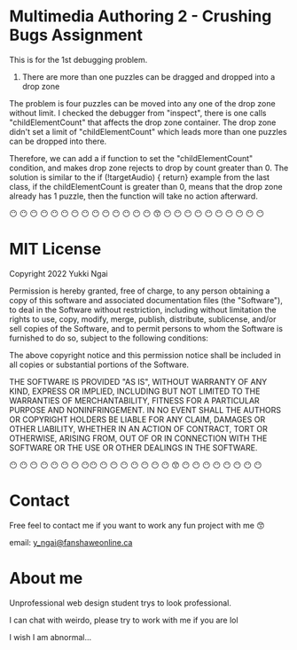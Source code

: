 # Multimedia Authoring 2 - Crushing Bugs Assignment

This is for the 1st debugging problem.

1. There are more than one puzzles can be dragged and dropped into a drop zone

The problem is four puzzles can be moved into any one of the drop zone without limit. I checked the debugger from "inspect", there is one calls "childElementCount" that affects the drop zone container. The drop zone didn't set a limit of "childElementCount" which leads more than one puzzles can be dropped into there.

Therefore, we can add a if function to set the "childElementCount" condition, and makes drop zone rejects to drop by count greater than 0. The solution is similar to the if (!targetAudio) { return} example from the last class, if the childElementCount is greater than 0, means that the drop zone already has 1 puzzle, then the function will take no action afterward.

:no_mouth: :no_mouth: :no_mouth: :no_mouth: :no_mouth: :no_mouth: :no_mouth: :no_mouth: :no_mouth: :no_mouth: :no_mouth: :no_mouth: :no_mouth: :no_mouth:  :kissing_smiling_eyes: :no_mouth: :no_mouth: :no_mouth: :no_mouth: :no_mouth: :no_mouth: :no_mouth: :no_mouth: :no_mouth: :no_mouth:

# MIT License

Copyright 2022 Yukki Ngai

Permission is hereby granted, free of charge, to any person obtaining a copy of this software and associated documentation files (the "Software"), to deal in the Software without restriction, including without limitation the rights to use, copy, modify, merge, publish, distribute, sublicense, and/or sell copies of the Software, and to permit persons to whom the Software is furnished to do so, subject to the following conditions:

The above copyright notice and this permission notice shall be included in all copies or substantial portions of the Software.

THE SOFTWARE IS PROVIDED "AS IS", WITHOUT WARRANTY OF ANY KIND, EXPRESS OR IMPLIED, INCLUDING BUT NOT LIMITED TO THE WARRANTIES OF MERCHANTABILITY, FITNESS FOR A PARTICULAR PURPOSE AND NONINFRINGEMENT. IN NO EVENT SHALL THE AUTHORS OR COPYRIGHT HOLDERS BE LIABLE FOR ANY CLAIM, DAMAGES OR OTHER LIABILITY, WHETHER IN AN ACTION OF CONTRACT, TORT OR OTHERWISE, ARISING FROM, OUT OF OR IN CONNECTION WITH THE SOFTWARE OR THE USE OR OTHER DEALINGS IN THE SOFTWARE.

:no_mouth: :no_mouth: :no_mouth: :no_mouth: :no_mouth: :no_mouth: :no_mouth: :no_mouth::no_mouth: :no_mouth: :no_mouth: :no_mouth: :no_mouth: :no_mouth: :no_mouth: :no_mouth:  :kissing_smiling_eyes: :no_mouth: :no_mouth: :no_mouth: :no_mouth: :no_mouth: :no_mouth: :no_mouth: :no_mouth:

# Contact

Free feel to contact me if you want to work any fun project with me :kissing_smiling_eyes:

email: y_ngai@fanshaweonline.ca

# About me

Unprofessional web design student trys to look professional.

I can chat with weirdo, please try to work with me if you are lol

I wish I am abnormal...

